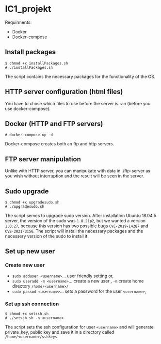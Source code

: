 # IC1_projekt
Requirments:
* Docker
* Docker-compose

Install packages
---------------
```
$ chmod +x installPackages.sh
# ./installPackages.sh
```
The script contains the necessary packages for the functionality of the OS.

HTTP server configuration (html files)
---------------
You have to chose which files to use before the server is ran (before you use docker-compose).

Docker (HTTP and FTP servers)
---------------
```
# docker-compose up -d
```
Docker-compose creates both an ftp and http servers.

FTP server manipulation
---------------
Unlike with HTTP server, you can manipukate with data in ./ftp-server as you wish without interruption
and the result will be seen in the server.

Sudo upgrade
---------------
```
$ chmod +x upgradesudo.sh
# ./upgradesudo.sh
``` 
The script serves to upgrade sudo version. After installation Ubuntu 18.04.5 server, the version of the
sudo was `1.8.21p2`, but we wanted a version `1.8.27`, because this version has two possible bugs
`CVE-2019-14287` and `CVE-2021-3156`.
The script will install the necessary packages and the necessery version of the sudo to install it

Set up new user
---------------
### Create new user
- `sudo adduser <username>`... user friendly setting
  or,
- `sudo useradd -m <username>`... create a new user <username>, `-m` create home directory `/home/<username>/`
- `sudo passwd <username>`... sets a password for the user `<username>`, 

### Set up ssh connection
```
$ chmod +x setssh.sh
# ./setssh.sh -n <username>
```
The script sets the ssh configuration for user `<username>` and will generate private_key, public key and save
it in a directory called `/home/<username>/sshkeys`
